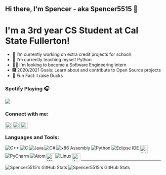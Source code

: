 ## Hi there, I'm Spencer - aka Spencer5515 👋

# I'm a 3rd year CS Student at Cal State Fullerton!

- 🔭 I’m currently working on extra credit projects for school\
- 🌾 I'm currently teaching myself Python
- 👨‍💻 I'm looking to become a Software Engineering intern
- 🎆 2020/2021 Goals: Learn about and contribute to Open Source projects
- 🦆 Fun Fact: I raise Ducks

### Spotify Playing 🎧
[<img src="https://novatorem.spencer5515.vercel.app/api/spotify" />](https://open.spotify.com/user/frostieboy55)

### Connect with me:

[<img align="left" alt="Spencer5515 | LinkedIn" width="22px" src="https://cdn.jsdelivr.net/npm/simple-icons@v3/icons/linkedin.svg" />][linkedin]
[<img align="left" alt="Spencer5515 | Unsplash" width= "22px" src="https://cdn.jsdelivr.net/npm/simple-icons@3.8.0/icons/unsplash.svg" />][Unsplash]
[<img align="left" alt="Spencer5515 | Instagram" width="22px" src="https://cdn.jsdelivr.net/npm/simple-icons@v3/icons/instagram.svg" />][instagram]

<br />

### Languages and Tools:

<img align="left" alt="C++" wdith="26px" src="https://img.icons8.com/color/32/000000/c-plus-plus-logo.png" />
<img align="left" alt="C" wdith="26px" src="https://img.icons8.com/color/32/000000/c-programming.png" />
<img align="left" alt="Java" wdith="26px" src="https://icons.iconarchive.com/icons/dakirby309/simply-styled/32/Java-icon.png" />
<img align="left" alt="C#" wdith="26px" src="https://img.icons8.com/color/32/000000/c-sharp-logo.png" />
<img align="left" alt="x86 Assembly" wdith="26px" src="https://img.icons8.com/office/32/000000/Assembly-Lines.png" />
<img align="left" alt="Python" wdith="26px" src="https://img.icons8.com/color/32/000000/python.png" />
<img align="left" alt="Eclipse IDE" wdith="26px" src="https://icons.iconarchive.com/icons/papirus-team/papirus-apps/32/eclipse-icon.png" />
<img align="left" alt="Visual Studio Code" width="26px" src="https://img.icons8.com/fluent/40/000000/visual-studio-code-2019.png" />
<img align="left" alt="PyCharm" wdith="26px" src="https://icons.iconarchive.com/icons/papirus-team/papirus-apps/32/pycharm-icon.png" />
<img align="left" alt="Atom" wdith="26px" src="https://icons.iconarchive.com/icons/papirus-team/papirus-apps/32/atom-icon.png" />
<img align="left" alt="GitHub" width="26px" src="https://cdn.jsdelivr.net/npm/simple-icons@3.8.0/icons/github.svg" />
<img align="left" alt="Linux" wdith="26px" src="https://icons.iconarchive.com/icons/dakirby309/simply-styled/32/OS-Linux-icon.png" />
<img align="left" alt="Terminal" width="26px" src="https://icons.iconarchive.com/icons/osullivanluke/orb-os-x/64/Terminal-icon.png" />

<br />
<br />

---

<img align="left" alt="Spencer5515's GitHub Stats" src="https://github-readme-stats.vercel.app/api?username=Spencer5515&show_icons=true*hide_border=true" />
<img align="left" alt="Spencer5515's GitHub Stats" src="https://github-readme-stats.vercel.app/api/top-langs/?username=Spencer5515&show_icons=true*hide_border=true" />


[instagram]: https://instagram.com/spencer.demera
[Unsplash]: https://unsplash.com/@spencer_demera
[linkedin]: https://www.linkedin.com/in/spencer-demera-939527199/
